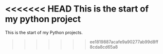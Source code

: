 <<<<<<< HEAD
This is the start of my python project 
=======
This is the start of my Python projects.
>>>>>>> ee1819887acafe9a90277ab99d8ff8cda8cd65a8
